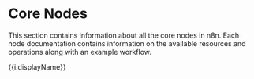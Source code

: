 # Core Nodes

This section contains information about all the core nodes in n8n. Each node documentation contains information on the available resources and operations along with an example workflow.

<div v-for="i in items">
	<a :href="`/nodes/${i.name}`">
    	<p>{{i.displayName}}</p>
	</a>
</div>

<script>
export default {
	data () {
		return {
			items: []
		}
	},
	beforeMount() {
		fetch('https://api-staging.n8n.io/graphql', {
			method: 'POST',
			headers: {
				'Content-Type': 'application/json',
			},
			body: JSON.stringify({
				query: `
					query GetCoreNodes{
						nodes(where: {categories:{name: "Core Nodes"}}){
							displayName
							name
						}
					}
				`
			})
		})
		.then(response => response.json())
		.then(res => {
			this.$data.items = res.data.nodes
		})
		.catch(error => console.log(error))
	}
}
</script>
